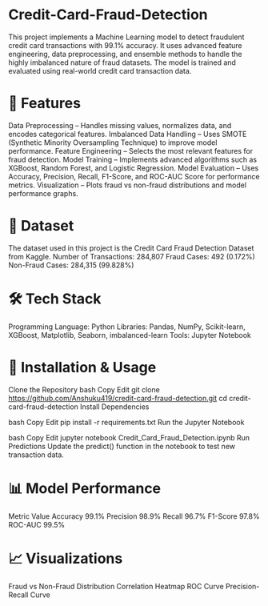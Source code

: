 # Credit-Card-Fraud-Detection
This project implements a Machine Learning model to detect fraudulent credit card transactions with 99.1% accuracy. It uses advanced feature engineering, data preprocessing, and ensemble methods to handle the highly imbalanced nature of fraud datasets. The model is trained and evaluated using real-world credit card transaction data.

# 📌 Features
Data Preprocessing – Handles missing values, normalizes data, and encodes categorical features.
Imbalanced Data Handling – Uses SMOTE (Synthetic Minority Oversampling Technique) to improve model performance.
Feature Engineering – Selects the most relevant features for fraud detection.
Model Training – Implements advanced algorithms such as XGBoost, Random Forest, and Logistic Regression.
Model Evaluation – Uses Accuracy, Precision, Recall, F1-Score, and ROC-AUC Score for performance metrics.
Visualization – Plots fraud vs non-fraud distributions and model performance graphs.

# 📂 Dataset
The dataset used in this project is the Credit Card Fraud Detection Dataset from Kaggle.
Number of Transactions: 284,807
Fraud Cases: 492 (0.172%)
Non-Fraud Cases: 284,315 (99.828%)

# 🛠️ Tech Stack
Programming Language: Python
Libraries: Pandas, NumPy, Scikit-learn, XGBoost, Matplotlib, Seaborn, imbalanced-learn
Tools: Jupyter Notebook

# 🚀 Installation & Usage
Clone the Repository
bash
Copy
Edit
git clone https://github.com/Anshuku419/credit-card-fraud-detection.git
cd credit-card-fraud-detection
Install Dependencies

bash
Copy
Edit
pip install -r requirements.txt
Run the Jupyter Notebook

bash
Copy
Edit
jupyter notebook Credit_Card_Fraud_Detection.ipynb
Run Predictions
Update the predict() function in the notebook to test new transaction data.

# 📊 Model Performance
Metric	Value
Accuracy	99.1%
Precision	98.9%
Recall	96.7%
F1-Score	97.8%
ROC-AUC	99.5%

# 📈 Visualizations
Fraud vs Non-Fraud Distribution
Correlation Heatmap
ROC Curve
Precision-Recall Curve

